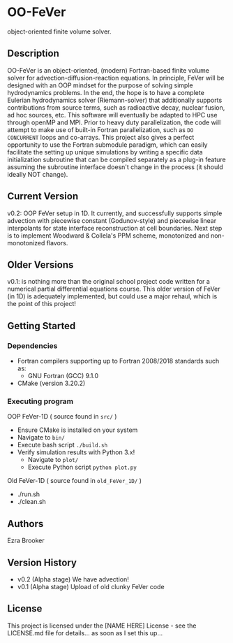 # OO-FeVer

object-oriented finite volume solver.

## Description

OO-FeVer is an object-oriented, (modern) Fortran-based finite volume solver for advection-diffusion-reaction equations. In principle, FeVer will be designed with an OOP mindset for the purpose of solving simple hydrodynamics problems. In the end, the hope is to have a complete Eulerian hydrodynamics solver (Riemann-solver) that additionally supports contributions from source terms, such as radioactive decay, nuclear fusion, ad hoc sources, etc. This software will eventually be adapted to HPC use through openMP and MPI. Prior to heavy duty parallelization, the code will attempt to make use of built-in Fortran parallelization, such as `DO CONCURRENT` loops and co-arrays. This project also gives a perfect opportunity to use the Fortran submodule paradigm, which can easily facilitate the setting up unique simulations by writing a specific data initialization subroutine that can be compiled separately as a plug-in feature assuming the subroutine interface doesn't change in the process (it should ideally NOT change).

## Current Version
v0.2: OOP FeVer setup in 1D. It currently, and successfully supports simple advection with piecewise constant (Godunov-style) and piecewise linear interpolants for state interface reconstruction at cell boundaries. Next step is to implement Woodward & Collela's PPM scheme, monotonized and non-monotonized flavors.

## Older Versions
v0.1: is nothing more than the original school project code written for a numerical partial differential equations course. This older version of FeVer (in 1D) is adequately implemented, but could use a major rehaul, which is the point of this project!



## Getting Started

### Dependencies

* Fortran compilers supporting up to Fortran 2008/2018 standards such as:
  - GNU Fortran (GCC) 9.1.0
* CMake (version 3.20.2)


### Executing program

OOP FeVer-1D ( source found in `src/` )
* Ensure CMake is installed on your system
* Navigate to `bin/`
* Execute bash script `./build.sh`
* Verify simulation results with Python 3.x!
  - Navigate to `plot/`
  - Execute Python script `python plot.py`


Old FeVer-1D ( source found in `old_FeVer_1D/` )
* ./run.sh
* ./clean.sh


## Authors

Ezra Brooker

## Version History

* v0.2 (Alpha stage) We have advection!
* v0.1 (Alpha stage) Upload of old clunky FeVer code

## License

This project is licensed under the [NAME HERE] License - see the LICENSE.md file for details... as soon as I set this up...
